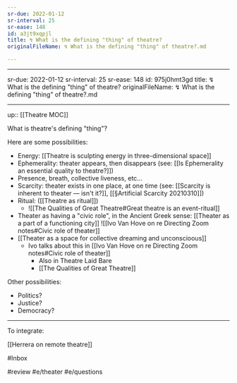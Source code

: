 ```yaml
---
sr-due: 2022-01-12
sr-interval: 25
sr-ease: 148
id: a3jt9xqpjl
title: ↯ What is the defining "thing" of theatre?
originalFileName: ↯ What is the defining "thing" of theatre?.md

---
```


---
sr-due: 2022-01-12
sr-interval: 25
sr-ease: 148
id: 975j0hmt3gd
title: ↯ What is the defining "thing" of theatre?
originalFileName: ↯ What is the defining "thing" of theatre?.md

---

up:: [[Theatre MOC]]

What is theatre's defining "thing"?

Here are some possibilities:

* Energy: [[Theatre is sculpting energy in three-dimensional space]]
* Ephemerality: theater appears, then disappears (see: [[Is Ephemerality an essential quality to theatre?]])
* Presence, breath, collective liveness, etc...
* Scarcity: theater exists in one place, at one time (see: [[Scarcity is inherent to theater — isn't it?]], [[§Artificial Scarcity 20210310]])
* Ritual: ([[Theatre as ritual]])
  * ![[The Qualities of Great Theatre#Great theatre is an event-ritual]]
* Theater as having a "civic role", in the Ancient Greek sense: [[Theater as a part of a functioning city]] ![[Ivo Van Hove on re Directing Zoom notes#Civic role of theater]]
* [[Theater as a space for collective dreaming and unconscioous]]
  * Ivo talks about this in [[Ivo Van Hove on re Directing Zoom notes#Civic role of theater]]
    * Also in Theatre Laid Bare
    * [[The Qualities of Great Theatre]]

Other possibilities:

* Politics?
* Justice?
* Democracy?

***

To integrate:

[[Herrera on remote theatre]]

#Inbox

#review
#e/theater
#e/questions
